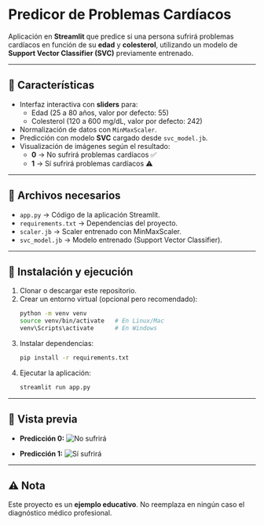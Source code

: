# Predicor de Problemas Cardíacos

Aplicación en **Streamlit** que predice si una persona sufrirá problemas cardíacos en función de su **edad** y **colesterol**, utilizando un modelo de **Support Vector Classifier (SVC)** previamente entrenado.

---

## 📌 Características
- Interfaz interactiva con **sliders** para:
  - Edad (25 a 80 años, valor por defecto: 55)
  - Colesterol (120 a 600 mg/dL, valor por defecto: 242)
- Normalización de datos con `MinMaxScaler`.
- Predicción con modelo **SVC** cargado desde `svc_model.jb`.
- Visualización de imágenes según el resultado:
  - **0** → No sufrirá problemas cardíacos ✅
  - **1** → Sí sufrirá problemas cardíacos ⚠️

---

## 📂 Archivos necesarios
- `app.py` → Código de la aplicación Streamlit.
- `requirements.txt` → Dependencias del proyecto.
- `scaler.jb` → Scaler entrenado con MinMaxScaler.
- `svc_model.jb` → Modelo entrenado (Support Vector Classifier).

---

## 🚀 Instalación y ejecución
1. Clonar o descargar este repositorio.
2. Crear un entorno virtual (opcional pero recomendado):
   ```bash
   python -m venv venv
   source venv/bin/activate   # En Linux/Mac
   venv\Scripts\activate      # En Windows
   ```
3. Instalar dependencias:
   ```bash
   pip install -r requirements.txt
   ```
4. Ejecutar la aplicación:
   ```bash
   streamlit run app.py
   ```

---

## 📸 Vista previa
- **Predicción 0:**
  ![No sufrirá](https://tse4.mm.bing.net/th/id/OIP.KabMgpPNpdP4pxUtND3TGQHaFj?rs=1&pid=ImgDetMain&o=7&rm=3)

- **Predicción 1:**
  ![Sí sufrirá](https://ichef.bbci.co.uk/news/640/amz/worldservice/live/assets/images/2011/06/09/110609010302_heart_attack_304x171_spl.jpg)

---

## ⚠️ Nota
Este proyecto es un **ejemplo educativo**. No reemplaza en ningún caso el diagnóstico médico profesional.
